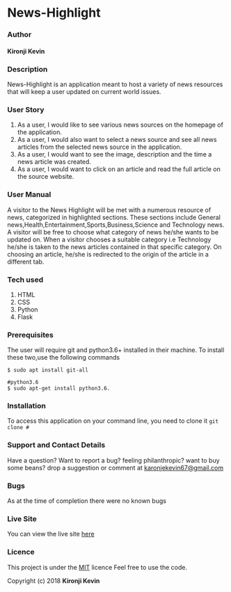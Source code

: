 # News-Highlight

### Author
#### Kironji Kevin

### Description
News-Highlight is an application meant to host a variety of news resources that will keep a user updated on current world issues.

### User Story

1. As a user, I would like to see various news sources on the homepage of the application.
2. As a user, I would also want to select a news source and see all news articles from the selected news source in the application.
3. As a user, I would want to see the image, description and the time a news article was created.
4. As a user, I would want to click on an article and read the full article on the source website.

### User Manual
A visitor to the News Highlight will be met with a numerous resource of news, categorized in highlighted sections.
These sections include General news,Health,Entertainment,Sports,Business,Science and Technology news.
A visitor will be free to choose what category of news he/she wants to be updated on.
When a visitor chooses a suitable category i.e Technology he/she is taken to the news articles contained in that specific category.
On choosing an article, he/she is redirected to the origin of the article in a different tab.
### Tech used
1. HTML
2. CSS
3. Python
4. Flask

### Prerequisites
The user will require git and python3.6+ installed in their machine.
To install these two,use the following commands
```#git
$ sudo apt install git-all

#python3.6
$ sudo apt-get install python3.6.
```
### Installation
To access this application on your command line, you need to clone it
```git clone #```
### Support and Contact Details

Have a question? Want to report a bug? feeling philanthropic? want to buy some beans? drop a suggestion or comment at karonjekevin67@gmail.com

### Bugs
As at the time of completion there were no known bugs
### Live Site
You can view the live site [here](https://newsssss-highlight.herokuapp.com/)
### Licence
This project is under the [MIT](https://github.com/Fahari/News-Highlight/blob/master/LICENSE) licence
Feel free to use the code.

Copyright (c) 2018 **Kironji Kevin**
